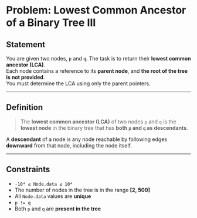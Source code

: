 # Problem: Lowest Common Ancestor of a Binary Tree III

## Statement

You are given two nodes, `p` and `q`. The task is to return their **lowest common ancestor (LCA)**.  
Each node contains a reference to its **parent node**, and **the root of the tree is not provided**.  
You must determine the LCA using only the parent pointers.

---

## Definition

> The **lowest common ancestor (LCA)** of two nodes `p` and `q` is the **lowest node** in the binary tree that has **both `p` and `q` as descendants**.

A **descendant** of a node is any node reachable by following edges **downward** from that node, including the node itself.

---

## Constraints

- `-10⁴ ≤ Node.data ≤ 10⁴`
- The number of nodes in the tree is in the range **[2, 500]**
- All `Node.data` values are **unique**
- `p != q`
- Both `p` and `q` are **present in the tree**

